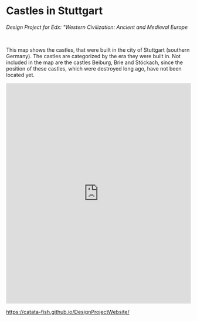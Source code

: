 # Castles in Stuttgart
*Design Project for Edx: "Western Civilization: Ancient and Medieval Europe*

<br>

This map shows the castles, that were built in the city of Stuttgart (southern Germany). The castles are categorized by the era they were built in. Not included in the map are the castles Beiburg, Brie and Stöckach, since the position of these castles, which were destroyed long ago, have not been located yet.

<iframe src="https://catata-fish.github.io/DesignProjectMap/" style="border:0px #FFFFFF none;" scrolling="no" frameborder="1" marginheight="0px" marginwidth="0px" height="600px" width="100%"></iframe>

<br>

https://catata-fish.github.io/DesignProjectWebsite/

